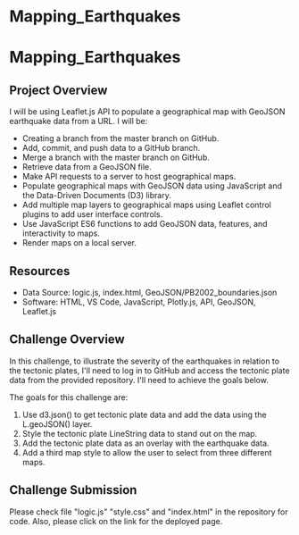 # Mapping_Earthquakes

# Mapping_Earthquakes

## Project Overview
I will be using Leaflet.js API to populate a geographical map with GeoJSON earthquake data from a URL. I will be:
  - Creating a branch from the master branch on GitHub.
  - Add, commit, and push data to a GitHub branch.
  - Merge a branch with the master branch on GitHub.
  - Retrieve data from a GeoJSON file.
  - Make API requests to a server to host geographical maps.
  - Populate geographical maps with GeoJSON data using JavaScript and the Data-Driven Documents (D3) library.
  - Add multiple map layers to geographical maps using Leaflet control plugins to add user interface controls.
  - Use JavaScript ES6 functions to add GeoJSON data, features, and interactivity to maps.
  - Render maps on a local server.

## Resources
- Data Source: logic.js, index.html, GeoJSON/PB2002_boundaries.json
- Software: HTML, VS Code, JavaScript, Plotly.js, API, GeoJSON, Leaflet.js

## Challenge Overview
In this challenge, to illustrate the severity of the earthquakes in relation to the tectonic plates, I'll need to log in to GitHub and access the tectonic plate data from the provided repository. I'll need to achieve the goals below.

The goals for this challenge are:
  1. Use d3.json() to get tectonic plate data and add the data using the L.geoJSON() layer.
  2. Style the tectonic plate LineString data to stand out on the map.
  3. Add the tectonic plate data as an overlay with the earthquake data.
  4. Add a third map style to allow the user to select from three different maps.

## Challenge Submission
Please check file "logic.js" "style.css" and "index.html" in the repository for code.
Also, please click on the link for the deployed page.

![]()
